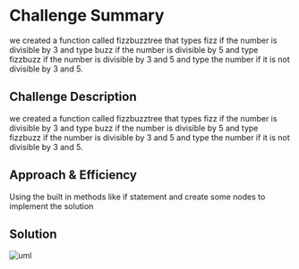 # Challenge Summary
we created a function called fizzbuzztree that types fizz if the number is divisible by 3 and type buzz if the number is divisible by 5 and type fizzbuzz if the number is divisible by 3 and 5 and type the number if it is not divisible by 3 and 5.

## Challenge Description
we created a function called fizzbuzztree that types fizz if the number is divisible by 3 and type buzz if the number is divisible by 5 and type fizzbuzz if the number is divisible by 3 and 5 and type the number if it is not divisible by 3 and 5.

## Approach & Efficiency
Using the built in methods like if statement and create some nodes to implement the solution


## Solution
![uml](challeneges/fizz-buzz-tree/fizzbuzz-tree.jpg)